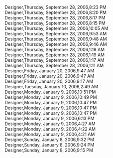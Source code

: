 ﻿Designer,Thursday, September 28, 2006,8:23 PM  Designer,Thursday, September 28, 2006,8:20 PM  Designer,Thursday, September 28, 2006,8:17 PM  Designer,Thursday, September 28, 2006,8:15 PM  Designer,Thursday, September 28, 2006,10:05 AM  Designer,Thursday, September 28, 2006,9:53 AM  Designer,Thursday, September 28, 2006,9:48 AM  Designer,Thursday, September 28, 2006,9:46 AM  Designer,Thursday, September 28, 2006,1:19 AM  Designer,Thursday, September 28, 2006,1:19 AM  Designer,Thursday, September 28, 2006,1:17 AM  Designer,Thursday, September 28, 2006,1:11 AM  Designer,Friday, January 20, 2006,9:47 AM  Designer,Friday, January 20, 2006,9:47 AM  Designer,Friday, January 20, 2006,9:17 AM  Designer,Tuesday, January 10, 2006,2:49 AM  Designer,Monday, January 9, 2006,10:51 PM  Designer,Monday, January 9, 2006,10:49 PM  Designer,Monday, January 9, 2006,10:47 PM  Designer,Monday, January 9, 2006,10:47 PM  Designer,Monday, January 9, 2006,10:47 PM  Designer,Monday, January 9, 2006,6:13 PM  Designer,Monday, January 9, 2006,4:27 AM  Designer,Monday, January 9, 2006,4:22 AM  Designer,Monday, January 9, 2006,4:21 AM  Designer,Sunday, January 8, 2006,9:32 PM  Designer,Sunday, January 8, 2006,9:24 PM  Designer,Sunday, January 8, 2006,9:15 PM